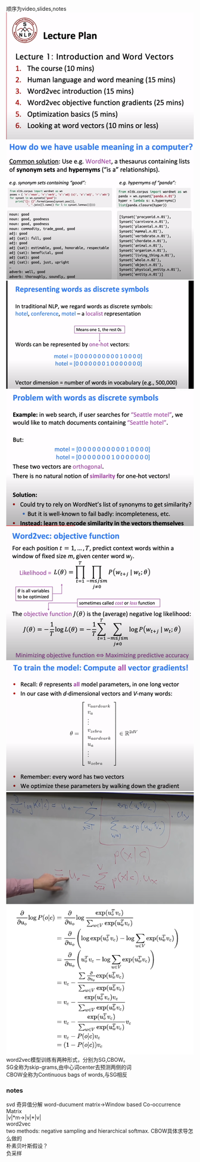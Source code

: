  顺序为video,slides,notes  
![1-1](https://github.com/syyyyyw/cs224N/blob/master/image/1-1.png)
![1-2](https://github.com/syyyyyw/cs224N/blob/master/image/1-2.png)
![1-3](https://github.com/syyyyyw/cs224N/blob/master/image/1-3.png)
![1-4](https://github.com/syyyyyw/cs224N/blob/master/image/1-4.png)
![1-5](https://github.com/syyyyyw/cs224N/blob/master/image/1-5.png)
![1-6](https://github.com/syyyyyw/cs224N/blob/master/image/1-6.png)
![1-7](https://github.com/syyyyyw/cs224N/blob/master/image/1-7.png)
![1-8](https://github.com/syyyyyw/cs224N/blob/master/image/1-8.png)  
word2vec模型训练有两种形式，分别为SG,CBOW。    
SG全称为skip-grams,由中心词center去预测两侧的词  
CBOW全称为Continuous bags of words,与SG相反  
### notes
svd 奇异值分解
word-ducument matrix->Window based Co-occurrence Matrix  
|v|\*m->|v|\*|v|  
word2vec  
two methods: negative sampling and hierarchical softmax. 
CBOW具体求导怎么做的  
朴素贝叶斯假设？  
负采样  
